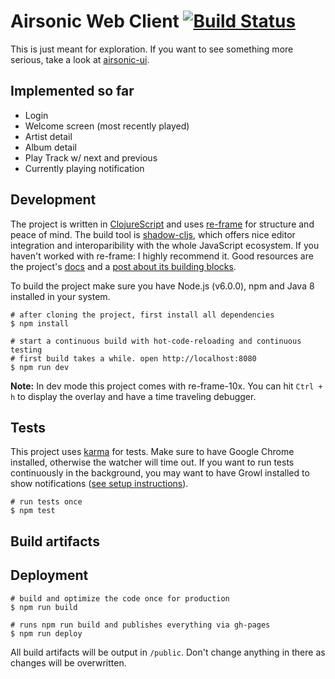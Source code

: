 # Airsonic Web Client [![Build Status](https://travis-ci.org/heyarne/airsonic-ui.svg?branch=master)](https://travis-ci.org/heyarne/airsonic-ui)

This is just meant for exploration. If you want to see something more serious, take a look at [airsonic-ui](https://github.com/airsonic/airsonic-ui).

## Implemented so far

* Login
* Welcome screen (most recently played)
* Artist detail
* Album detail
* Play Track w/ next and previous
* Currently playing notification

## Development

The project is written in [ClojureScript](https://clojurescript.org/) and uses [re-frame](https://github.com/Day8/re-frame) for structure and peace of mind. The build tool is [shadow-cljs](https://shadow-cljs.github.io/docs/UsersGuide.html), which offers nice editor integration and interoparibility with the whole JavaScript ecosystem.
If you haven't worked with re-frame: I highly recommend it. Good resources are the project's [docs](https://github.com/Day8/re-frame/tree/master/docs) and a [post about its building blocks](https://purelyfunctional.tv/guide/re-frame-building-blocks/).

To build the project make sure you have Node.js (v6.0.0), npm and Java 8 installed in your system.

```
# after cloning the project, first install all dependencies
$ npm install

# start a continuous build with hot-code-reloading and continuous testing
# first build takes a while. open http://localhost:8080
$ npm run dev
```

**Note:** In dev mode this project comes with re-frame-10x. You can hit `Ctrl + h` to display the overlay and have a time traveling debugger.

## Tests

This project uses [karma](https://karma-runner.github.io/) for tests. Make sure to have Google Chrome installed, otherwise the watcher will time out. If you want to run tests continuously in the background, you may want to have Growl installed to show notifications ([see setup instructions](https://www.npmjs.com/package/karma-growl-reporter#installation)).

```
# run tests once
$ npm test
```

## Build artifacts


## Deployment

```
# build and optimize the code once for production
$ npm run build

# runs npm run build and publishes everything via gh-pages
$ npm run deploy
```

All build artifacts will be output in `/public`. Don't change anything in there as changes will be overwritten.
